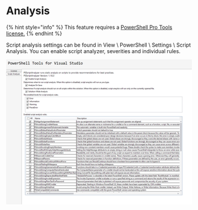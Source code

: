 # Analysis

{% hint style="info" %}
This feature requires a [PowerShell Pro Tools license.](https://ironmansoftware.com/powershell-pro-tools)&#x20;
{% endhint %}

Script analysis settings can be found in View \ PowerShell \ Settings \ Script Analysis. You can enable script analyzer, severities and individual rules.

![](<../../../.gitbook/assets/image (82) (1).png>)
